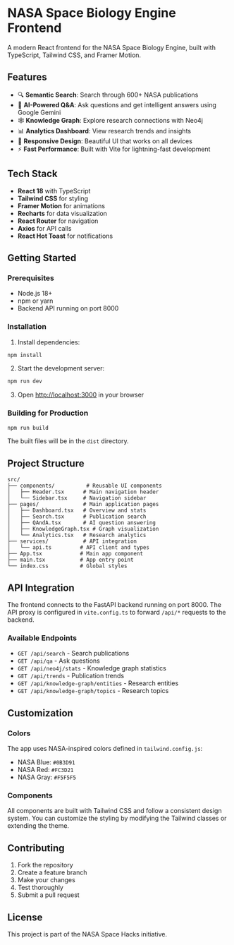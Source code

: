 # NASA Space Biology Engine Frontend

A modern React frontend for the NASA Space Biology Engine, built with TypeScript, Tailwind CSS, and Framer Motion.

## Features

- 🔍 **Semantic Search**: Search through 600+ NASA publications
- 🤖 **AI-Powered Q&A**: Ask questions and get intelligent answers using Google Gemini
- 🕸️ **Knowledge Graph**: Explore research connections with Neo4j
- 📊 **Analytics Dashboard**: View research trends and insights
- 📱 **Responsive Design**: Beautiful UI that works on all devices
- ⚡ **Fast Performance**: Built with Vite for lightning-fast development

## Tech Stack

- **React 18** with TypeScript
- **Tailwind CSS** for styling
- **Framer Motion** for animations
- **Recharts** for data visualization
- **React Router** for navigation
- **Axios** for API calls
- **React Hot Toast** for notifications

## Getting Started

### Prerequisites

- Node.js 18+ 
- npm or yarn
- Backend API running on port 8000

### Installation

1. Install dependencies:
```bash
npm install
```

2. Start the development server:
```bash
npm run dev
```

3. Open [http://localhost:3000](http://localhost:3000) in your browser

### Building for Production

```bash
npm run build
```

The built files will be in the `dist` directory.

## Project Structure

```
src/
├── components/          # Reusable UI components
│   ├── Header.tsx      # Main navigation header
│   └── Sidebar.tsx     # Navigation sidebar
├── pages/              # Main application pages
│   ├── Dashboard.tsx   # Overview and stats
│   ├── Search.tsx      # Publication search
│   ├── QAndA.tsx       # AI question answering
│   ├── KnowledgeGraph.tsx # Graph visualization
│   └── Analytics.tsx   # Research analytics
├── services/           # API integration
│   └── api.ts         # API client and types
├── App.tsx            # Main app component
├── main.tsx           # App entry point
└── index.css          # Global styles
```

## API Integration

The frontend connects to the FastAPI backend running on port 8000. The API proxy is configured in `vite.config.ts` to forward `/api/*` requests to the backend.

### Available Endpoints

- `GET /api/search` - Search publications
- `GET /api/qa` - Ask questions
- `GET /api/neo4j/stats` - Knowledge graph statistics
- `GET /api/trends` - Publication trends
- `GET /api/knowledge-graph/entities` - Research entities
- `GET /api/knowledge-graph/topics` - Research topics

## Customization

### Colors

The app uses NASA-inspired colors defined in `tailwind.config.js`:

- NASA Blue: `#0B3D91`
- NASA Red: `#FC3D21`
- NASA Gray: `#F5F5F5`

### Components

All components are built with Tailwind CSS and follow a consistent design system. You can customize the styling by modifying the Tailwind classes or extending the theme.

## Contributing

1. Fork the repository
2. Create a feature branch
3. Make your changes
4. Test thoroughly
5. Submit a pull request

## License

This project is part of the NASA Space Hacks initiative.
